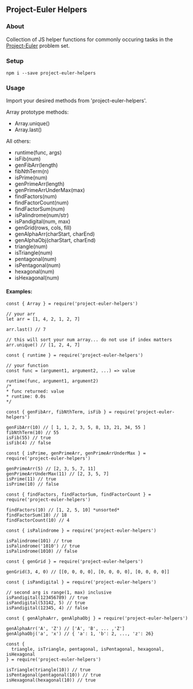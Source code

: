 ## Project-Euler Helpers

### About

Collection of JS helper functions for commonly occuring tasks in the [Project-Euler](https://projecteuler.net/) problem set. 

### Setup

```
npm i --save project-euler-helpers
```

### Usage

Import your desired methods from 'project-euler-helpers'.

Array prototype methods:
  - Array.unique() 
  - Array.last()

All others:
  - runtime(func, args)
  - isFib(num)
  - genFibArr(length)
  - fibNthTerm(n)
  - isPrime(num)
  - genPrimeArr(length)
  - genPrimeArrUnderMax(max)
  - findFactors(num)
  - findFactorCount(num)
  - findFactorSum(num)
  - isPalindrome(num/str)
  - isPandigital(num, max)
  - genGrid(rows, cols, fill)
  - genAlphaArr(charStart, charEnd)
  - genAlphaObj(charStart, charEnd)
  - triangle(num)
  - isTriangle(num)
  - pentagonal(num)
  - isPentagonal(num)
  - hexagonal(num)
  - isHexagonal(num)

#### Examples:
```
const { Array } = require('project-euler-helpers')

// your arr
let arr = [1, 4, 2, 1, 2, 7]

arr.last() // 7

// this will sort your num array... do not use if index matters
arr.unique() // [1, 2, 4, 7]
```
```
const { runtime } = require('project-euler-helpers')

// your function
const func = (argument1, argument2, ...) => value

runtime(func, argument1, argument2) 
/*
* func returned: value
* runtime: 0.0s
*/
```
```
const { genFibArr, fibNthTerm, isFib } = require('project-euler-helpers')

genFibArr(10) // [ 1, 1, 2, 3, 5, 8, 13, 21, 34, 55 ]
fibNthTerm(10) // 55
isFib(55) // true
isFib(4) // false
```
```
const { isPrime, genPrimeArr, genPrimeArrUnderMax } = require('project-euler-helpers')

genPrimeArr(5) // [2, 3, 5, 7, 11]
genPrimeArrUnderMax(11) // [2, 3, 5, 7]
isPrime(11) // true
isPrime(10) // false
```
```
const { findFactors, findFactorSum, findFactorCount } = require('project-euler-helpers')

findFactors(10) // [1, 2, 5, 10] *unsorted*
findFactorSum(10) // 18
findFactorCount(10) // 4
```
```
const { isPalindrome } = require('project-euler-helpers')

isPalindrome(101) // true
isPalindrome('1010') // true
isPalindrome(1010) // false
```
```
const { genGrid } = require('project-euler-helpers')

genGrid(3, 4, 0) // [[0, 0, 0, 0], [0, 0, 0, 0], [0, 0, 0, 0]]
```
```
const { isPandigital } = require('project-euler-helpers')

// second arg is range(1, max) inclusive
isPandigital(123456789) // true
isPandigital(53142, 5) // true
isPandigital(12345, 4) // false
```
```
const { genAlphaArr, genAlphaObj } = require('project-euler-helpers')

genAlphaArr('A', 'Z') // ['A', 'B', ... ,'Z']
genAlphaObj('a', 'x') // { 'a': 1, 'b': 2, ..., 'z': 26}
```
```
const { 
  triangle, isTriangle, pentagonal, isPentagonal, hexagonal, isHexagonal 
} = require('project-euler-helpers')

isTriangle(triangle(10)) // true
isPentagonal(pentagonal(10)) // true
isHexagonal(hexagonal(10)) // true
```
